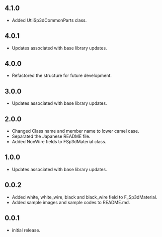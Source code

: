 ## 4.1.0
* Added UtilSp3dCommonParts class.

## 4.0.1
* Updates associated with base library updates.

## 4.0.0
* Refactored the structure for future development.

## 3.0.0
* Updates associated with base library updates.

## 2.0.0
* Changed Class name and member name to lower camel case.
* Separated the Japanese README file.
* Added NonWire fields to FSp3dMaterial class.

## 1.0.0
* Updates associated with base library updates.

## 0.0.2
* Added white, white_wire, black and black_wire field to F_Sp3dMaterial.
* Added sample images and sample codes to README.md.

## 0.0.1
* initial release.
